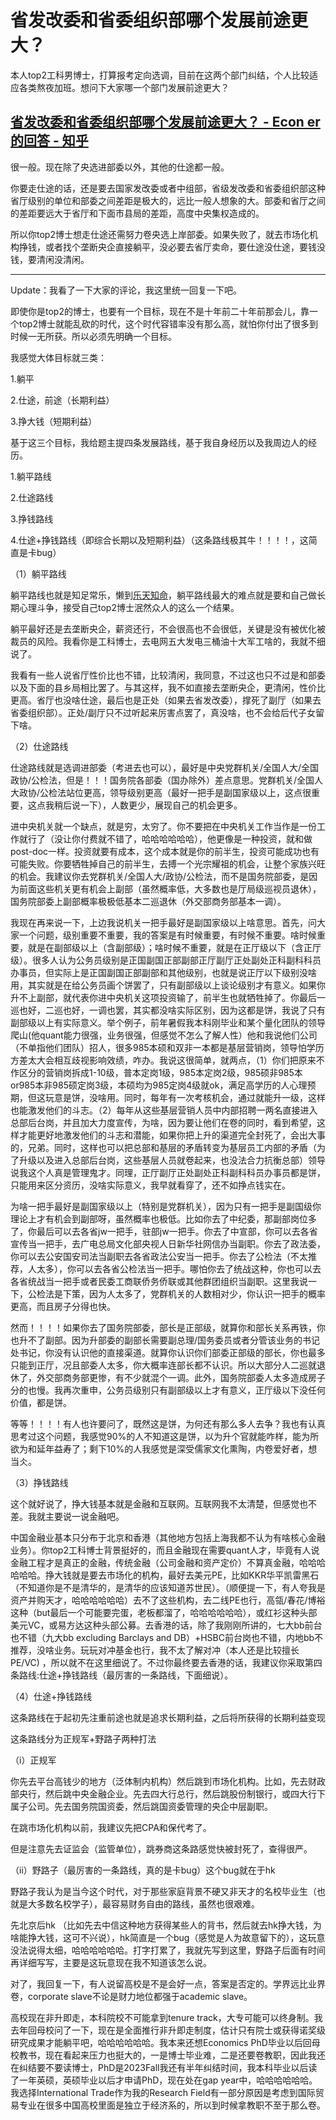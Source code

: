 # 省发改委和省委组织部哪个发展前途更大？

本人top2工科男博士，打算报考定向选调，目前在这两个部门纠结，个人比较适应各类熬夜加班。想问下大家哪一个部门发展前途更大？

## [省发改委和省委组织部哪个发展前途更大？ - Econ er的回答 - 知乎]( https://www.zhihu.com/question/506185338/answer/2880347401)

很一般。现在除了央选进部委以外，其他的仕途都一般。

你要走仕途的话，还是要去国家发改委或者中组部，省级发改委和省委组织部这种省厅级别的单位和部委之间差距是极大的，远比一般人想象的大。部委和省厅之间的差距要远大于省厅和下面市县局的差距，高度中央集权造成的。

所以你top2博士想走仕途还需努力卷央选上岸部委。如果失败了，就去市场化机构挣钱，或者找个垄断央企直接躺平，没必要去省厅卖命，要仕途没仕途，要钱没钱，要清闲没清闲。

------

Update：我看了一下大家的评论，我这里统一回复一下吧。

即使你是top2的博士，也要有一个目标，现在不是十年前二十年前那会儿，靠一个top2博士就能乱砍的时代，这个时代容错率没有那么高，就怕你付出了很多到时候一无所获。所以必须先明确一个目标。

我感觉大体目标就三类：

1.躺平

2.仕途，前途（长期利益）

3.挣大钱（短期利益）

基于这三个目标，我给题主提四条发展路线，基于我自身经历以及我周边人的经历。

1.躺平路线

2.仕途路线

3.挣钱路线

4.仕途+挣钱路线（即综合长期以及短期利益）（这条路线极其牛！！！！，这简直是卡bug）

（1）躺平路线

躺平路线也就是知足常乐，懒到[乐天知命](https://www.zhihu.com/search?q=乐天知命&search_source=Entity&hybrid_search_source=Entity&hybrid_search_extra={"sourceType"%3A"answer"%2C"sourceId"%3A2880347401})，躺平路线最大的难点就是要和自己做长期心理斗争，接受自己top2博士泯然众人的这么一个结果。

躺平最好还是去垄断央企，薪资还行，不会很高也不会很低，关键是没有被优化被裁员的风险。我看你是工科博士，去电网五大发电三桶油十大军工啥的，我就不细说了。

我看有一些人说省厅性价比也不错，比较清闲，我同意，不过这也只不过是和部委以及下面的县乡局相比罢了。与其这样，我不如直接去垄断央企，更清闲，性价比更高。省厅也没啥仕途，最后也是正处（如果去省发改委），撑死了副厅（如果去省委组织部）。正处/副厅只不过听起来厉害点罢了，真没啥，也不会给后代子女留下啥。

（2）仕途路线

仕途路线就是选调进部委（考进去也可以），最好是中央党群机关/全国人大/全国政协/公检法，但是！！！国务院各部委（国办除外）差点意思。党群机关/全国人大政协/公检法站位更高，领导级别更高（最好一把手是副国家级以上，这点很重要，这点我稍后说一下），人数更少，展现自己的机会更多。

进中央机关就一个缺点，就是穷，太穷了。你不要把在中央机关工作当作是一份工作就行了（没让你付费就不错了，哈哈哈哈哈哈），他更像是一种投资，就和做post-doc一样。投资就要有成本，这个成本就是你的前半生，投资可能成功也有可能失败。你要牺牲掉自己的前半生，去搏一个光宗耀祖的机会，让整个家族兴旺的机会。我建议你去党群机关/全国人大/政协/公检法，而不是国务院部委，是因为前面这些机关更有机会上副部（虽然概率低，大多数也是厅局级巡视员退休），国务院部委上副部概率极极低基本二巡退休（外交部商务部基本一调）。

我现在再来说一下，上边我说机关一把手最好是副国家级以上啥意思。首先，问大家一个问题，级别重要不重要，我的答案是有时候重要，有时候不重要。啥时候重要，就是在副部级以上（含副部级）；啥时候不重要，就是在正厅级以下（含正厅级）。很多人认为公务员级别是正国副国正部副部正厅副厅正处副处正科副科科员办事员，但实际上是正国副国正部副部和其他级别，也就是说正厅以下级别没啥用，其实就是在给公务员画个饼罢了，只有副部级以上谈论级别才有意义。如果你升不上副部，就代表你进中央机关这项投资输了，前半生也就牺牲掉了。你最后一巡也好，二巡也好，一调也罢，其实都没啥实际区别，因为这都是饼，我说了只有副部级以上有实际意义。举个例子，前年暑假我本科刚毕业和某个量化团队的领导爬山(他quant能力很强，业务很强，但感觉不怎么了解人性）他和我说他们公司（不单指他们团队）招人，很多985本硕和双非一本都是基层营销岗，领导怕学历方差太大会相互歧视影响效绩，咋办。我说这很简单，就两点，（1）你们把原来不作区分的营销岗拆成1-10级，普本定岗1级，985本定岗2级，985硕非985本or985本非985硕定岗3级，本硕均为985定岗4级就ok，满足高学历的人心理预期，但这玩意是饼，没啥用。同时，每年有一次考核机会，通过就能升一级，这样也能激发他们的斗志。（2）每年从这些基层营销人员中内部招聘一两名直接进入总部后台岗，并且加大力度宣传，为啥，因为要让他们在卷的同时，看到希望，这样才能更好地激发他们的斗志和潜能，如果你把上升的渠道完全封死了，会出大事的，兄弟。同时，这样也可以把总部和基层的矛盾转变为基层员工内部的矛盾（为了升级以及进入总部后台岗，这些基层人员就卷起来，也没法合力抗衡总部）领导说我这个人真是管理鬼才。同理，正厅副厅正处副处正科副科科员办事员都是饼，只能用来区分资历，没啥实际意义，我早就看穿了，还不如挣点钱实在。

为啥一把手最好是副国家级以上（特别是党群机关），因为只有一把手是副国级你理论上才有机会到副部呀，虽然概率也极低。比如你去了中纪委，那副部岗位多了，你最后可以去各省jw一把手，驻部jw一把手。你去了中宣部，你可以去各省宣传当一把手，去广电总局文化部央视人日新华社网信办当副职。你去了政法委，你可以去公安国安司法当副职去各省政法公安当一把手。你去了公检法（不太推荐，人太多），你可以去各省公检法当一把手。哪怕你去了统战这种，你也可以去各省统战当一把手或者民委工商联侨务侨联或其他群团组织当副职。这里我说一下，公检法是下策，因为人太多了，党群机关的人数相对少，你认识一把手的概率更高，而且房子分得也快。

然而！！！！如果你去了国务院部委，部长是正部级，就算你和部长关系再铁，你也升不了副部。因为升部委的副部长需要副总理/国务委员或者分管该业务的书记处书记，你没有认识他的直接渠道。就算你认识你们部委正部级的部长，你也最多只能到正厅，况且部委人太多，你大概率连部长都不认识。所以大部分人二巡就退休了，外交部商务部更惨，有不少就混个一调。此外，国务院部委人太多造成房子分的也慢。我再次重申，公务员级别只有副部级以上才有意义，正厅级以下没任何价值，都是饼。

等等！！！！有人也许要问了，既然这是饼，为何还有那么多人去争？我也有认真思考过这个问题，我感觉90%的人不知道这是饼，以为升个官就能咋样，能为所欲为和延年益寿了；剩下10%的人我感觉是深受儒家文化熏陶，内卷爱好者，想当仌。

（3）挣钱路线

这个就好说了，挣大钱基本就是金融和互联网。互联网我不太清楚，但感觉也不差。我就主要说一说金融吧。

中国金融业基本只分布于北京和香港（其他地方包括上海我都不认为有啥核心金融业务）。你top2工科博士背景挺好的，而且金融现在需要quant人才，毕竟有人说金融工程才是真正的金融，传统金融（公司金融和资产定价）不算真金融，哈哈哈哈哈哈。挣大钱就是要去市场化的机构，最好去美元PE，比如KKR华平凯雷黑石（不知道你是不是清华的，是清华的应该知道苏世民）。（顺便提一下，有人夸我是资产并购天才，哈哈哈哈哈哈）去不了这些机构，去二线PE也行，高瓴/春花/博裕这种（but最后一个可能要完蛋，老板都溜了，哈哈哈哈哈哈），或红衫这种头部美元VC，或易方达这种头部公募。去香港的话，除了我刚刚所讲的，七大bb前台也不错（九大bb excluding Barclays and DB）+HSBC前台岗也不错，内地bb不推荐，没啥业务。玩玩对冲基金也行，我不太了解对冲（本人还是比较擅长PE/VC) ，所以就不在这里细说了。不过你最终要去香港的话，我建议你采取第四条路线:仕途+挣钱路线（最厉害的一条路线，下面细说）。

（4）仕途+挣钱路线

这条路线在于起初先注重前途也就是追求长期利益，之后将所获得的长期利益变现

这条路线分为正规军+野路子两种打法

（i）正规军

你先去平台高钱少的地方（泛体制内机构）然后跳到市场化机构。比如，先去财政部央行，然后跳中央金融企业。先去四大行总行，然后跳股份制银行，或四大行下属子公司。先去国务院国资委，然后跳国资委管理的央企中层副职。

在跳市场化机构以前，我建议先把CPA和保代考了。

但是注意先去证监会（监管单位），跳券商这条路感觉快被封死了，查得很严。

（ii）野路子（最厉害的一条路线，真的是卡bug）这个bug就在于hk

野路子我认为是当今这个时代，对于那些家庭背景不硬又非天才的名校毕业生（也就是大多数名校学子），最容易财务自由的路线，虽然也很艰难。

先北京后hk （比如先去中信这种地方获得某些人的背书，然后就去hk挣大钱，为啥能挣大钱，这可不兴说），hk简直是一个bug（感觉是人为故意留下的），这玩意没法说得太细，哈哈哈哈哈哈。打字打累了，我就先写到这里，野路子后面有时间再详细写写，主要是这玩意现在我不知道该怎么说。

对了，我回复一下，有人说留高校是不是会好一点，答案是否定的。学界远比业界卷，corporate slave不论是财力地位都强于academic slave。

高校现在非升即走，本科院校不可能拿到tenure track，大专可能可以终身制。我去年回母校问了一下，现在是全面推行非升即走制度，估计只有院士或获得诺奖级研究成果才能躺平吧，哈哈哈哈哈哈。我本来还想Economics PhD毕业以后回母校教书，现在看起来压力也挺大的，一是博士毕业难，二是还要卷教职，因此我还在纠结要不要读博士，PhD是2023Fall我还有半年纠结时间，我本科毕业以后读了一年英硕，英硕毕业以后才申请PhD，现在处在gap year中，哈哈哈哈哈哈。我选择International Trade作为我的Research Field有一部分原因是考虑到国际贸易专业在很多中国高校里面是独立于经济系的，所以到时候拿教职不至于那么卷。
